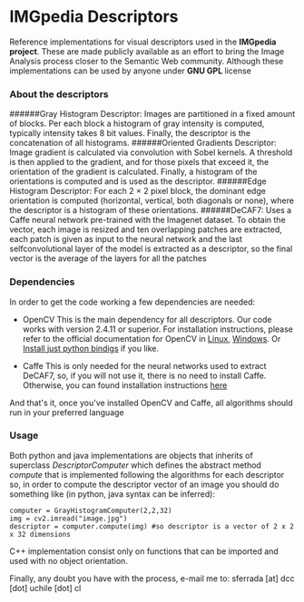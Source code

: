 # IMGpedia Descriptors
Reference implementations for visual descriptors used in the **IMGpedia project**. These are made publicly available
as an effort to bring the Image Analysis process closer to the Semantic Web community. Although these implementations can
be used by anyone under **GNU GPL** license

### About the descriptors

######Gray Histogram Descriptor:
Images are partitioned in a fixed amount of blocks.
Per each block a histogram of gray intensity is computed, typically intensity
takes 8 bit values. Finally, the descriptor is the concatenation of all histograms.
######Oriented Gradients Descriptor:
Image gradient is calculated via convolution
with Sobel kernels. A threshold is then applied to the gradient, and for those
pixels that exceed it, the orientation of the gradient is calculated. Finally, a
histogram of the orientations is computed and is used as the descriptor.
######Edge Histogram Descriptor:
For each 2 × 2 pixel block, the dominant edge orientation is computed (horizontal, vertical, both diagonals or none), where the
descriptor is a histogram of these orientations.
######DeCAF7:
Uses a Caffe neural network pre-trained with the Imagenet dataset.
To obtain the vector, each image is resized and ten overlapping patches are
extracted, each patch is given as input to the neural network and the last selfconvolutional layer of the model is extracted as a descriptor, so the final vector
is the average of the layers for all the patches

### Dependencies
In order to get the code working a few dependencies are needed:

- OpenCV
This is the main dependency for all descriptors. Our code works with version 2.4.11 or superior. For installation instructions,
please refer to the official documentation for OpenCV in [Linux](http://docs.opencv.org/2.4/doc/tutorials/introduction/linux_install/linux_install.html), [Windows](http://docs.opencv.org/2.4/doc/tutorials/introduction/windows_install/windows_install.html).
Or [Install just python bindigs](http://docs.opencv.org/3.1.0/d5/de5/tutorial_py_setup_in_windows.html#gsc.tab=0 ) if you like.

- Caffe
This is only needed for the neural networks used to extract DeCAF7, so, if you will not use it, there is no need to install Caffe.
Otherwise, you can found installation instructions [here](http://caffe.berkeleyvision.org/installation.html)

And that's it, once you've installed OpenCV and Caffe, all algorithms should run in your preferred language

### Usage
Both python and java implementations are objects that inherits of superclass _DescriptorComputer_ which defines the abstract method _compute_ that is implemented following the algorithms for each descriptor
so, in order to compute the descriptor vector of an image you should do something like (in python, java syntax can be inferred):
```
computer = GrayHistogramComputer(2,2,32)
img = cv2.imread("image.jpg")
descriptor = computer.compute(img) #so descriptor is a vector of 2 x 2 x 32 dimensions
```
C++ implementation consist only on functions that can be imported and used with no object orientation.

Finally, any doubt you have with the process, e-mail me to: sferrada [at] dcc [dot] uchile [dot] cl
